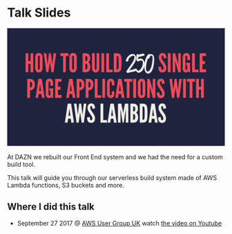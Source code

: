 # Talk Slides

![alt text](./title.png)

At DAZN we rebuilt our Front End system and we had the need for a custom build tool.

This talk will guide you through our serverless build system made of AWS Lambda functions, S3 buckets and more.


## Where I did this talk

- September 27 2017 @ [AWS User Group UK](https://www.meetup.com/AWSUGUK/?_cookie-check=o9OOs_ZtEBRYzgim)  watch [the video on Youtube](https://www.youtube.com/watch?v=8WX0ODMsT2A)